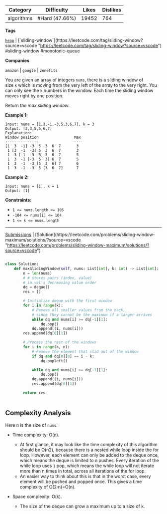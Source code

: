 
| Category   | Difficulty     | Likes | Dislikes |
| ---------- | -------------- | ----- | -------- |
| algorithms | #Hard (47.66%) | 19452 | 764      |

**Tags**

[`heap`](https://leetcode.com/tag/heap?source=vscode "https://leetcode.com/tag/heap?source=vscode") | [`sliding-window`](https://leetcode.com/tag/sliding-window?source=vscode "https://leetcode.com/tag/sliding-window?source=vscode") #sliding-window #monotonic-queue

**Companies**

`amazon` | `google` | `zenefits`

You are given an array of integers `nums`, there is a sliding window of size `k` which is moving from the very left of the array to the very right. You can only see the `k` numbers in the window. Each time the sliding window moves right by one position.

Return _the max sliding window_.

**Example 1:**

```
Input: nums = [1,3,-1,-3,5,3,6,7], k = 3
Output: [3,3,5,5,6,7]
Explanation: 
Window position                Max
---------------               -----
[1  3  -1] -3  5  3  6  7       3
 1 [3  -1  -3] 5  3  6  7       3
 1  3 [-1  -3  5] 3  6  7       5
 1  3  -1 [-3  5  3] 6  7       5
 1  3  -1  -3 [5  3  6] 7       6
 1  3  -1  -3  5 [3  6  7]      7
```

**Example 2:**

```
Input: nums = [1], k = 1
Output: [1]
```

**Constraints:**

- `1 <= nums.length <= 105`
- `-104 <= nums[i] <= 104`
- `1 <= k <= nums.length`

---

[Submissions](https://leetcode.com/problems/sliding-window-maximum/submissions/?source=vscode "https://leetcode.com/problems/sliding-window-maximum/submissions/?source=vscode") | [Solution](https://leetcode.com/problems/sliding-window-maximum/solutions/?source=vscode "https://leetcode.com/problems/sliding-window-maximum/solutions/?source=vscode")


```python

class Solution:
    def maxSlidingWindow(self, nums: List[int], k: int) -> List[int]:
        n = len(nums)
        # # stores pairs (index, value)
        # in val's decreasing value order
        dq = deque()
        res = []

        # Initialize deque with the first window
        for i in range(k):
            # Remove all smaller values from the back,
            # since they cannot be the maximum if a larger arrives
            while dq and nums[i] >= dq[-1][1]:
                dq.pop()
            dq.append((i, nums[i]))
        res.append(dq[0][1])

        # Process the rest of the windows
        for i in range(k, n):
            # Remove the element that slid out of the window
            if dq and dq[0][0] == i - k:
                dq.popleft()

            while dq and nums[i] >= dq[-1][1]:
                dq.pop()
            dq.append((i, nums[i]))
            res.append(dq[0][1])

        return res
        
```

## Complexity Analysis

Here n is the size of `nums`.

- Time complexity: O(n).
    
    - At first glance, it may look like the time complexity of this algorithm should be O(n2), because there is a nested while loop inside the for loop. However, each element can only be added to the deque once, which means the deque is limited to n pushes. Every iteration of the while loop uses `1` pop, which means the while loop will not iterate more than n times in total, across all iterations of the for loop.
    - An easier way to think about this is that in the worst case, every element will be pushed and popped once. This gives a time complexity of O(2⋅n)=O(n).
- Space complexity: O(k).
    
    - The size of the deque can grow a maximum up to a size of k.